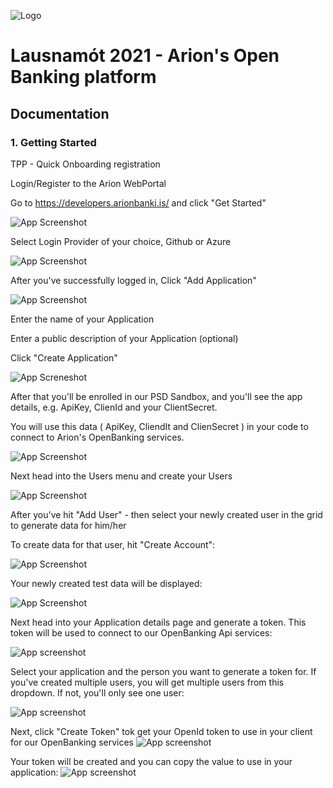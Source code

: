 ![Logo](https://github.com/arionbanki/Arion-OpenBanking-Sandbox/blob/main/doc-images/01%20-%20arionlogoblue.png?raw=true)
# Lausnamót 2021 - Arion's Open Banking platform


## Documentation


  ### 1. Getting Started

  TPP - Quick Onboarding registration
  
  Login/Register to the Arion WebPortal

Go to https://developers.arionbanki.is/ and click "Get Started"


![App Screenshot](https://github.com/arionbanki/Arion-OpenBanking-Sandbox/blob/main/doc-images/02%20-%20Getting%20Started.png?raw=true)




Select Login Provider of your choice, Github or Azure

![App Screenshot](https://github.com/arionbanki/Arion-OpenBanking-Sandbox/blob/main/doc-images/03%20-%20Choose%20Provider.png?raw=true)
  
After you've successfully logged in, 
Click "Add Application"

![App Screenshot](https://github.com/arionbanki/Arion-OpenBanking-Sandbox/blob/main/doc-images/04%20-%20Create%20your%20first%20application.png?raw=true)

Enter the name of your Application

Enter a public description of your Application (optional)

Click "Create Application"

![App Screneshot](https://github.com/arionbanki/Arion-OpenBanking-Sandbox/blob/main/doc-images/05%20-%20Application%20Details%20Create.png?raw=true)

After that you'll be enrolled in our PSD Sandbox, and you'll see the app details, e.g. ApiKey, ClienId and your ClientSecret.

You will use this data ( ApiKey, CliendIt and ClienSecret ) in your code to connect to Arion's OpenBanking services.

![App Screenshot](https://github.com/arionbanki/Arion-OpenBanking-Sandbox/blob/main/doc-images/06%20-%20My%20Demo%20App.png?raw=true)


Next head into the Users menu and create your Users

![App Screenshot](https://github.com/arionbanki/Arion-OpenBanking-Sandbox/blob/main/doc-images/07%20-%20Manage%20Users.png?raw=true)

After you've hit "Add User" - then select your newly created user in the grid to generate data for him/her

To create data for that user, hit "Create Account":

![App Screenshot](https://github.com/arionbanki/Arion-OpenBanking-Sandbox/blob/main/doc-images/08%20-%20Create%20Accounts.png?raw=true)

Your newly created test data will be displayed:

![App Screenshot](https://github.com/arionbanki/Arion-OpenBanking-Sandbox/blob/main/doc-images/09%20-%20Accounts%20Data.png?raw=true)

Next head into your Application details page and generate a token. This token will be used to connect to our OpenBanking Api services:

![App screenshot](https://github.com/arionbanki/Arion-OpenBanking-Sandbox/blob/main/doc-images/10%20-%20Generate%20Token%20Button.png?raw=true)

Select your application and the person you want to generate a token for. If you've created multiple users, you will get multiple users from this dropdown. If not, you'll only see one user:

![App screenshot](https://github.com/arionbanki/Arion-OpenBanking-Sandbox/blob/main/doc-images/11%20-%20Create%20Token.png?raw=true)

Next, click "Create Token" tok get your OpenId token to use in your client for our OpenBanking services
![App screenshot](https://github.com/arionbanki/Arion-OpenBanking-Sandbox/blob/main/doc-images/12%20-%20Token%20Generation.png?raw=true)

Your token will be created and you can copy the value to use in your application:
![App screenshot](https://github.com/arionbanki/Arion-OpenBanking-Sandbox/blob/main/doc-images/13%20-%20Your%20Token.png?raw=true)


